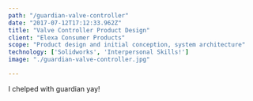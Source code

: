 ```yaml
---
path: "/guardian-valve-controller"
date: "2017-07-12T17:12:33.962Z"
title: "Valve Controller Product Design"
client: "Elexa Consumer Products"
scope: "Product design and initial conception, system architecture"
technology: ['Solidworks', 'Interpersonal Skills!']
image: "./guardian-valve-controller.jpg"

---
```

I chelped with guardian yay!